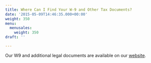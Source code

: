 ```yaml
---
title: Where Can I Find Your W-9 and Other Tax Documents?
date: '2015-05-09T14:46:35.000+00:00'
weight: 350
menu:
  menusales:
    weight: 350
draft: ''

---
```


Our W9 and additional legal documents are available on our [website](https://balsamiq.com/eulas/#other).